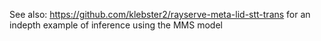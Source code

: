 See also: https://github.com/klebster2/rayserve-meta-lid-stt-trans for an indepth example of inference using the MMS model
